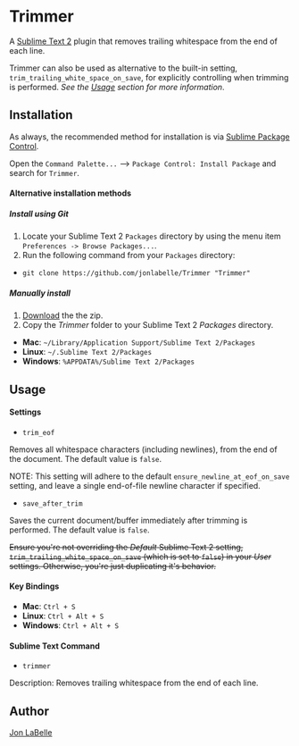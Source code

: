 Trimmer
=======

A [Sublime Text 2](http://www.sublimetext.com) plugin that removes trailing whitespace from the end of each line.

Trimmer can also be used as alternative to the built-in setting, `trim_trailing_white_space_on_save`, for explicitly controlling when trimming is performed. *See the [Usage](#usage) section for more information*.

Installation
------------

As always, the recommended method for installation is via [Sublime Package Control](http://wbond.net/sublime_packages/package_control).

Open the `Command Palette...` --> `Package Control: Install Package` and search for `Trimmer`.

#### Alternative installation methods

##### Install using Git

1. Locate your Sublime Text 2 `Packages` directory by using the menu item `Preferences -> Browse Packages...`.
2. Run the following command from your `Packages` directory:
  - `git clone https://github.com/jonlabelle/Trimmer "Trimmer"`

##### Manually install

1. [Download](https://github.com/jonlabelle/Trimmer/zipball/master) the the zip.
2. Copy the *Trimmer* folder to your Sublime Text 2 *Packages* directory.
  - **Mac**: `~/Library/Application Support/Sublime Text 2/Packages`
  - **Linux**: `~/.Sublime Text 2/Packages`
  - **Windows**: `%APPDATA%/Sublime Text 2/Packages`

Usage
-----

#### Settings

- `trim_eof`

Removes all whitespace characters (including newlines), from the end of the document. The default value is `false`.

NOTE: This setting will adhere to the default `ensure_newline_at_eof_on_save` setting, and leave a single end-of-file newline character if specified.

- `save_after_trim`

Saves the current document/buffer immediately after trimming is performed. The default value is `false`.

~~Ensure you're not overriding the *Default* Sublime Text 2 setting, `trim_trailing_white_space_on_save` (which is set to `false`) in your *User* settings. Otherwise, you're just duplicating it's behavior.~~

#### Key Bindings

- **Mac**: `Ctrl + S`
- **Linux**: `Ctrl + Alt + S`
- **Windows**: `Ctrl + Alt + S`

#### Sublime Text Command

- `trimmer`

Description: Removes trailing whitespace from the end of each line.

Author
------

[Jon LaBelle](http://jonlabelle.com)
